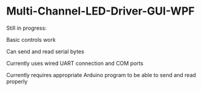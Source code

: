 # Multi-Channel-LED-Driver-GUI-WPF

Still in progress:

Basic controls work

Can send and read serial bytes

Currently uses wired UART connection and COM ports

Currently requires appropriate Arduino program to be able to send and read properly

